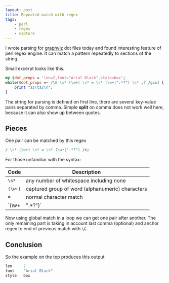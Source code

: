 ```yaml
---
layout: post
title: Repeated match with regex
tags:
    - perl
    - regex
    - capture
---
```

I wrote parsing for [graphviz][1] dot files 
today and found interesting feature of perl regex engine. It can match a 
pattern repeatedly to sections of the string. 

Small excerpt looks like this.

```perl
my $dot_props = 'len=2,font="Arial Black",style=box';
while($dot_props =~ /\G \s* (\w+) \s* = \s* (\w+|".*?") \s* ,? /gcx) {
    print "$1\t$2\n";
}
```

The string for parsing is defined on first line, there are several key-value
pairs separated by comma. Simple <b>split</b> on comma does not work well here,
because it can also show up between quotes.

Pieces
------

One pair can be matched by this regex

```perl
/ \s* (\w+) \s* = \s* (\w+|".*?") /x;
```

For those unfamiliar with the syntax:

|Code|Description|
|---|---|
|`\s*`|any number of whitespace including none|
|`(\w+)`|captured group of word (alphanumeric) characters|
|`=`|normal character match|
|`(\w+|".*?")`|captured group of either word or anything in quotes|

Now using global match in a loop we can get one pair after another. The only
remaining part is taking in account last comma (optional) and anchor regex to
end of previous match with `\G`.

Conclusion
----------

So the example on the top produces this output

```perl
len     2
font    "Arial Black"
style   box
```

[1]: http://www.graphviz.org
